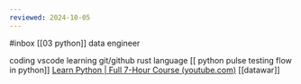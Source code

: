 ```yaml
---
reviewed: 2024-10-05
---
```

#inbox 
[[03 python]] 
data engineer

coding 
vscode learning 
git/github
rust language
[[ python pulse testing flow in python]]
[Learn Python | Full 7-Hour Course (youtube.com)](https://www.youtube.com/watch?v=4M87qBgpafk)
[[datawar]]


